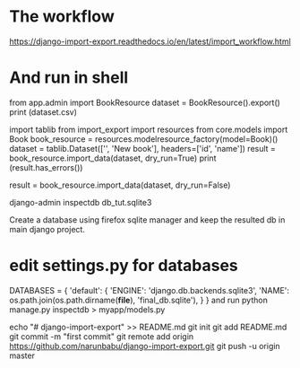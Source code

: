 # The workflow
https://django-import-export.readthedocs.io/en/latest/import_workflow.html

# And run in shell
from app.admin import BookResource
dataset = BookResource().export()
print (dataset.csv)


import tablib
from import_export import resources
from core.models import Book
book_resource = resources.modelresource_factory(model=Book)()
dataset = tablib.Dataset(['', 'New book'], headers=['id', 'name'])
result = book_resource.import_data(dataset, dry_run=True)
print (result.has_errors())

result = book_resource.import_data(dataset, dry_run=False)


django-admin inspectdb db_tut.sqlite3

Create a database using firefox sqlite manager and keep the resulted db in main django project.

# edit settings.py for databases
DATABASES = {
    'default': {
        'ENGINE': 'django.db.backends.sqlite3',
        'NAME': os.path.join(os.path.dirname(__file__), 'final_db.sqlite'),
    }
}
and run
python manage.py inspectdb > myapp/models.py

echo "# django-import-export" >> README.md
git init
git add README.md
git commit -m "first commit"
git remote add origin https://github.com/narunbabu/django-import-export.git
git push -u origin master


